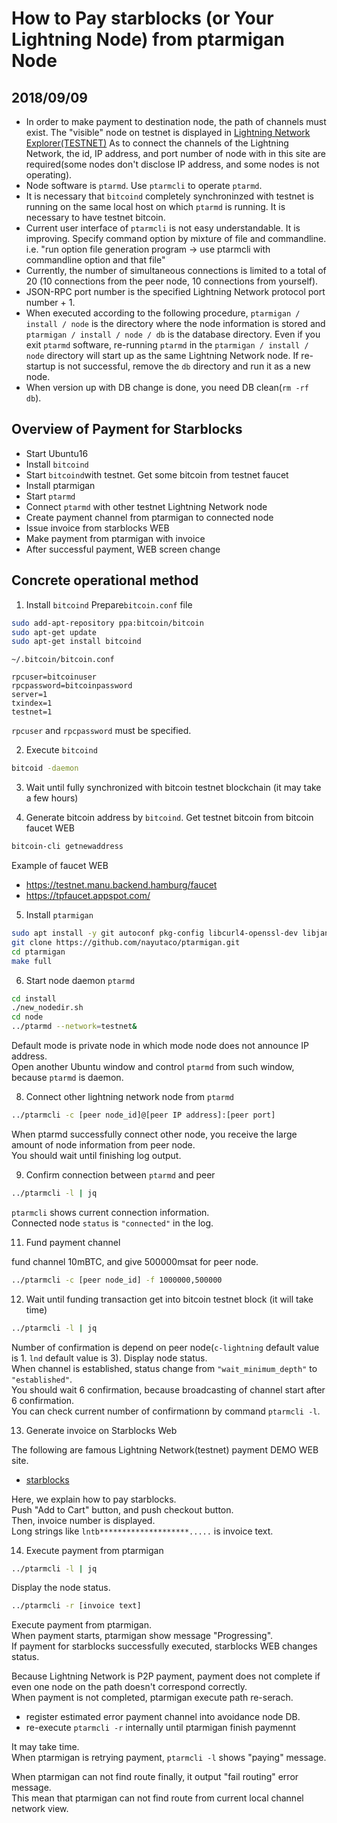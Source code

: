 # How to Pay starblocks (or Your Lightning Node) from ptarmigan Node

## 2018/09/09

- In order to make payment to destination node, the path of channels must exist.
  The "visible" node on testnet is displayed in [Lightning Network Explorer(TESTNET)](https://explorer.acinq.co/#/)
  As to connect the channels of the Lightning Network, the id, IP address, and port number of node with in this site are required(some nodes don't disclose IP address, and some nodes is not operating).
- Node software is `ptarmd`. Use `ptarmcli` to operate `ptarmd`.
- It is necessary that `bitcoind` completely synchroninzed with testnet is running on the same local host on which `ptarmd` is running. It is necessary to have testnet bitcoin.
- Current user interface of `ptarmcli` is not easy understandable. It is improving.
  Specify command option by mixture of file and commandline.
  i.e. "run option file generation program -> use ptarmcli with commandline option and that file"
- Currently, the number of simultaneous connections is limited to a total of 20 (10 connections from the peer node, 10 connections from yourself).
- JSON-RPC port number is the specified Lightning Network protocol port number + 1.
- When executed according to the following procedure, `ptarmigan / install / node` is the directory where the node information is stored and `ptarmigan / install / node / db` is the database directory.
  Even if you exit `ptarmd` software, re-running `ptarmd` in the `ptarmigan / install / node` directory will start up as the same Lightning Network node.
  If re-startup is not successful, remove the `db` directory and run it as a new node.
- When version up with DB change is done, you need DB clean(`rm -rf db`).

## Overview of Payment for Starblocks

- Start Ubuntu16
- Install `bitcoind`
- Start `bitcoind`with testnet. Get some bitcoin from testnet faucet
- Install ptarmigan
- Start `ptarmd`
- Connect `ptarmd` with other testnet Lightning Network node
- Create payment channel from ptarmigan to connected node
- Issue invoice from starblocks WEB
- Make payment from ptarmigan with invoice
- After successful payment, WEB screen change

## Concrete operational method

1. Install `bitcoind`  Prepare`bitcoin.conf` file

```bash
sudo add-apt-repository ppa:bitcoin/bitcoin
sudo apt-get update
sudo apt-get install bitcoind
```

`~/.bitcoin/bitcoin.conf`

```text
rpcuser=bitcoinuser
rpcpassword=bitcoinpassword
server=1
txindex=1
testnet=1
```

`rpcuser` and `rpcpassword` must be specified.

2. Execute `bitcoind`

```bash
bitcoid -daemon
```

3. Wait until fully synchronized with bitcoin testnet blockchain (it may take a few hours)

4. Generate bitcoin address by `bitcoind`. Get testnet bitcoin from bitcoin faucet WEB

```bash
bitcoin-cli getnewaddress
```

Example of faucet WEB

- https://testnet.manu.backend.hamburg/faucet
- https://tpfaucet.appspot.com/

5. Install `ptarmigan`

```bash
sudo apt install -y git autoconf pkg-config libcurl4-openssl-dev libjansson-dev libev-dev libboost-all-dev build-essential libtool jq bc
git clone https://github.com/nayutaco/ptarmigan.git
cd ptarmigan
make full
```

6. Start node daemon `ptarmd`

```bash
cd install
./new_nodedir.sh
cd node
../ptarmd --network=testnet&
```

Default mode is private node in which mode node does not announce IP address.  
Open another Ubuntu window and control `ptarmd` from such window, because `ptarmd` is daemon.

8. Connect other lightning network node from `ptarmd`

```bash
../ptarmcli -c [peer node_id]@[peer IP address]:[peer port]
```

When ptarmd successfully connect other node, you receive the large amount of node information from peer node.  
You should wait until finishing log output.

9. Confirm connection between  `ptarmd` and peer

```bash
../ptarmcli -l | jq
```

`ptarmcli` shows current connection information.  
Connected node `status` is `"connected"` in the log.  

11. Fund payment channel

fund channel 10mBTC, and give 500000msat for peer node.

```bash
../ptarmcli -c [peer node_id] -f 1000000,500000
```

12. Wait until funding transaction get into bitcoin testnet block (it will take time)

```bash
../ptarmcli -l | jq
```

Number of confirmation is depend on peer node(`c-lightning` default value is 1. `lnd` default value is 3).
Display node status.  
When channel is established, status change from `"wait_minimum_depth"` to `"established"`.  
You should wait 6 confirmation, because broadcasting of channel start after 6 confirmation.  
You can check current number of confirmationn by command `ptarmcli -l`.

13. Generate invoice on Starblocks Web

The following are famous Lightning Network(testnet) payment DEMO WEB site.

- [starblocks](https://starblocks.acinq.co/#/)

Here, we explain how to pay starblocks.  
Push "Add to Cart" button, and push checkout button.  
Then, invoice number is displayed.  
Long strings like `lntb********************.....` is invoice text.

14. Execute payment from ptarmigan

```bash
../ptarmcli -l | jq
```

Display the node status.

```bash
../ptarmcli -r [invoice text]
```

Execute payment from ptarmigan.  
When payment starts, ptarmigan show message "Progressing".  
If payment for starblocks successfully executed, starblocks WEB changes status.

Because Lightning Network is P2P payment, payment does not complete if even one node on the path doesn't correspond correctly.  
When payment is not completed, ptarmigan execute path re-serach.

- register estimated error payment channel into avoidance node DB.
- re-execute `ptarmcli -r` internally until ptarmigan finish paymennt

It may take time.  
When ptarmigan is retrying payment, `ptarmcli -l` shows "paying" message.  

When ptarmigan can not find route finally, it output "fail routing" error message.  
This mean that ptarmigan can not find route from current local channel network view.
